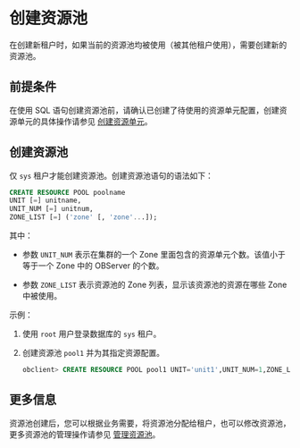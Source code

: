 创建资源池
==========================

在创建新租户时，如果当前的资源池均被使用（被其他租户使用），需要创建新的资源池。

前提条件
-------------------------

在使用 SQL 语句创建资源池前，请确认已创建了待使用的资源单元配置，创建资源单元的具体操作请参见 [创建资源单元](../300.manage-resources/200.create-a-resource-unit.md)。

创建资源池
--------------------------

仅 `sys` 租户才能创建资源池。创建资源池语句的语法如下：

```sql
CREATE RESOURCE POOL poolname 
UNIT [=] unitname,
UNIT_NUM [=] unitnum, 
ZONE_LIST [=] ('zone' [, 'zone'...]);
```

其中：

* 参数 `UNIT_NUM` 表示在集群的一个 Zone 里面包含的资源单元个数。该值小于等于一个 Zone 中的 OBServer 的个数。

* 参数 `ZONE_LIST` 表示资源池的 Zone 列表，显示该资源池的资源在哪些 Zone 中被使用。

示例：

1. 使用 `root` 用户登录数据库的 `sys` 租户。

2. 创建资源池 `pool1` 并为其指定资源配置。

   ```sql
   obclient> CREATE RESOURCE POOL pool1 UNIT='unit1',UNIT_NUM=1,ZONE_LIST=('zone1','zone2','zone3');
   ```

更多信息
-------------------------

资源池创建后，您可以根据业务需要，将资源池分配给租户，也可以修改资源池，更多资源池的管理操作请参见 [管理资源池](500.manage-resource-pools/100.allocate-resource-pools-to-tenants.md)。
